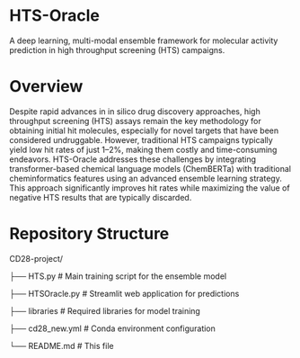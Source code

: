 # HTS-Oracle
A deep learning, multi-modal ensemble framework for molecular activity prediction in high throughput screening (HTS) campaigns.
# Overview
Despite rapid advances in in silico drug discovery approaches, high throughput screening (HTS) assays remain the key methodology for obtaining initial hit molecules, especially for novel targets that have been considered undruggable. However, traditional HTS campaigns typically yield low hit rates of just 1–2%, making them costly and time-consuming endeavors.
HTS-Oracle addresses these challenges by integrating transformer-based chemical language models (ChemBERTa) with traditional cheminformatics features using an advanced ensemble learning strategy. This approach significantly improves hit rates while maximizing the value of negative HTS results that are typically discarded.

# Repository Structure
CD28-project/

├── HTS.py                 # Main training script for the ensemble model

├── HTSOracle.py          # Streamlit web application for predictions

├── libraries             # Required libraries for model training

├── cd28_new.yml         # Conda environment configuration

└── README.md            # This file
